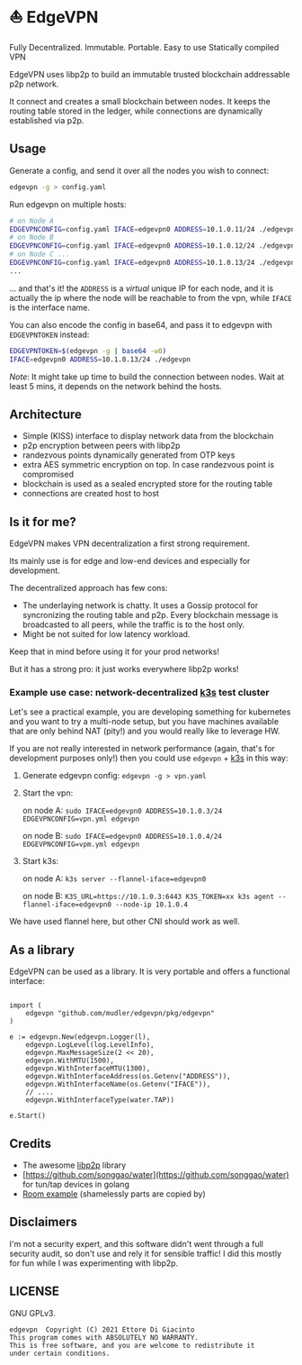 # :sailboat: EdgeVPN

Fully Decentralized. Immutable. Portable. Easy to use Statically compiled VPN

EdgeVPN uses libp2p to build an immutable trusted blockchain addressable p2p network.

It connect and creates a small blockchain between nodes. It keeps the routing table stored in the ledger, while connections are dynamically established via p2p.

## Usage

Generate a config, and send it over all the nodes you wish to connect:

```bash
edgevpn -g > config.yaml
```

Run edgevpn on multiple hosts:

```bash
# on Node A
EDGEVPNCONFIG=config.yaml IFACE=edgevpn0 ADDRESS=10.1.0.11/24 ./edgevpn
# on Node B
EDGEVPNCONFIG=config.yaml IFACE=edgevpn0 ADDRESS=10.1.0.12/24 ./edgevpn
# on Node C ...
EDGEVPNCONFIG=config.yaml IFACE=edgevpn0 ADDRESS=10.1.0.13/24 ./edgevpn
...
```

... and that's it! the `ADDRESS` is a _virtual_ unique IP for each node, and it is actually the ip where the node will be reachable to from the vpn, while `IFACE` is the interface name.

You can also encode the config in base64, and pass it to edgevpn with `EDGEVPNTOKEN` instead:

```bash
EDGEVPNTOKEN=$(edgevpn -g | base64 -w0)
IFACE=edgevpn0 ADDRESS=10.1.0.13/24 ./edgevpn
```

*Note*: It might take up time to build the connection between nodes. Wait at least 5 mins, it depends on the network behind the hosts.

## Architecture

- Simple (KISS) interface to display network data from the blockchain
- p2p encryption between peers with libp2p
- randezvous points dynamically generated from OTP keys
- extra AES symmetric encryption on top. In case randezvous point is compromised
- blockchain is used as a sealed encrypted store for the routing table
- connections are created host to host

## Is it for me?

EdgeVPN makes VPN decentralization a first strong requirement. 

Its mainly use is for edge and low-end devices and especially for development.

The decentralized approach has few cons:

- The underlaying network is chatty. It uses a Gossip protocol for syncronizing the routing table and p2p. Every blockchain message is broadcasted to all peers, while the traffic is to the host only.
- Might be not suited for low latency workload.

Keep that in mind before using it for your prod networks!

But it has a strong pro: it just works everywhere libp2p works!

### Example use case: network-decentralized [k3s](https://github.com/k3s-io/k3s) test cluster

Let's see a practical example, you are developing something for kubernetes and you want to try a multi-node setup, but you have machines available that are only behind NAT (pity!) and you would really like to leverage HW.

If you are not really interested in network performance (again, that's for development purposes only!) then you could use `edgevpn` + [k3s](https://github.com/k3s-io/k3s) in this way:

1) Generate edgevpn config: `edgevpn -g > vpn.yaml`
2) Start the vpn:

   on node A: `sudo IFACE=edgevpn0 ADDRESS=10.1.0.3/24 EDGEVPNCONFIG=vpn.yml edgevpn`
   
   on node B: `sudo IFACE=edgevpn0 ADDRESS=10.1.0.4/24 EDGEVPNCONFIG=vpm.yml edgevpn`
3) Start k3s:
 
   on node A: `k3s server --flannel-iface=edgevpn0`
   
   on node B: `K3S_URL=https://10.1.0.3:6443 K3S_TOKEN=xx k3s agent --flannel-iface=edgevpn0 --node-ip 10.1.0.4`

We have used flannel here, but other CNI should work as well.

## As a library

EdgeVPN can be used as a library. It is very portable and offers a functional interface:

```golang

import (
    edgevpn "github.com/mudler/edgevpn/pkg/edgevpn"
)

e := edgevpn.New(edgevpn.Logger(l),
    edgevpn.LogLevel(log.LevelInfo),
    edgevpn.MaxMessageSize(2 << 20),
    edgevpn.WithMTU(1500),
    edgevpn.WithInterfaceMTU(1300),
    edgevpn.WithInterfaceAddress(os.Getenv("ADDRESS")),
    edgevpn.WithInterfaceName(os.Getenv("IFACE")),
    // ....
    edgevpn.WithInterfaceType(water.TAP))

e.Start()

```

## Credits

- The awesome [libp2p](https://github.com/libp2p) library
- [https://github.com/songgao/water](https://github.com/songgao/water) for tun/tap devices in golang
- [Room example](https://github.com/libp2p/go-libp2p/tree/master/examples/chat-with-rendezvous) (shamelessly parts are copied by)

## Disclaimers

I'm not a security expert, and this software didn't went through a full security audit, so don't use and rely it for sensible traffic! I did this mostly for fun while I was experimenting with libp2p. 

## LICENSE

GNU GPLv3.

```
edgevpn  Copyright (C) 2021 Ettore Di Giacinto
This program comes with ABSOLUTELY NO WARRANTY.
This is free software, and you are welcome to redistribute it
under certain conditions.
```
